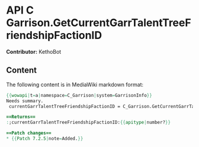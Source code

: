 # API C Garrison.GetCurrentGarrTalentTreeFriendshipFactionID

**Contributor:** KethoBot

## Content

The following content is in MediaWiki markdown format:

```mediawiki
{{wowapi|t=a|namespace=C_Garrison|system=GarrisonInfo}}
Needs summary.
 currentGarrTalentTreeFriendshipFactionID = C_Garrison.GetCurrentGarrTalentTreeFriendshipFactionID()

==Returns==
:;currentGarrTalentTreeFriendshipFactionID:{{apitype|number?}}

==Patch changes==
* {{Patch 7.2.5|note=Added.}}
```